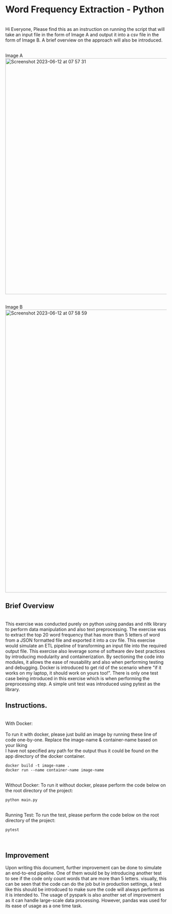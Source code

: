 # Word Frequency Extraction - Python

<br> Hi Everyone, Please find this as an instruction on running the script that will take an input file in the form of Image A and output it into a csv file in the form of Image B. A brief overview on the approach will also be introduced. <br>

<br>Image A<br>
<img width="735" alt="Screenshot 2023-06-12 at 07 57 31" src="https://github.com/Danial-izz/petition-project/assets/79645492/1653c201-128b-46b8-a05c-4cf1b104f35b">


<br>Image B <br>
<img width="881" alt="Screenshot 2023-06-12 at 07 58 59" src="https://github.com/Danial-izz/petition-project/assets/79645492/2d5f97ab-7f07-47c2-8564-c34e34a52477">

## Brief Overview
<br> This exercise was conducted purely on python using pandas and nltk library to perform data manipulation and also text preprocessing. The exercise was to extract the top 20 word frequency that has more than 5 letters of word from a JSON formatted file and exported it into a csv file. This exercise would simulate an ETL pipeline of transforming an input file into the required output file. This exercise also leverage some of software dev best practices by introducing modularity and containerization. By sectioning the code into modules, it allows the ease of reusability and also when performing testing and debugging. Docker is introduced to get rid of the scenario where "if it works on my laptop, it should work on yours too!". There is only one test case being introduced in this exercise which is when performing the preprocessing step. A simple unit test was introduced using pytest as the library. 
<br>

## Instructions.
<br>With Docker:<br>
<br>To run it with docker, please just build an image by running these line of code one-by-one. Replace the image-name & container-name based on your liking
<br>I have not specified any path for the output thus it could be found on the app directory of the docker container. 
```
docker build -t image-name . 
docker run --name container-name image-name
```
<br>Without Docker:
To run it without docker, please perform the code below on the root directory of the project:
```
python main.py
```
<br>Running Test:
To run the test, please perform the code below on the root directory of the project:
```
pytest
```
<br>

## Improvement
Upon writing this document, further improvement can be done to simulate an end-to-end pipeline. One of them would be by introducing another test to see if the code only count words that are more than 5 letters. visually, this can be seen that the code can do the job but in production settings, a test like this should be introdcued to make sure the code will always perform as it is intended to. The usage of pyspark is also another set of improvement as it can handle large-scale data processing. However, pandas was used for its ease of usage as a one time task. 
